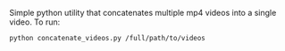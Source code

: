 Simple python utility that concatenates multiple mp4 videos into a single video. To run:
```
python concatenate_videos.py /full/path/to/videos
```
